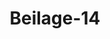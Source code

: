 ---  
schema: default  
title: Beilage-14  
organization: Team Charlie  
notes: "<p>Description</p><p>Gutachten

des Königlich=Würtembergischen Herrn Bundestagsgesandten, als

Mitglieds der Reclamations=Commission

in Sachen

der Prälaten und Ritterschaft des Herzogthums Holstein, desselben

Verfassungswerk betreffend.



Jch durfte unbesorgt dem Herrn Referenten überlassen, die Art und Weise, wie er die

Competenz der Bundesversammlung zu begründen versucht hat, gegen die dagegen erhobenen

Zweifel selber zu vertheidigen; mir aber liegt ob, die Gründe zu entwickeln, welche mich

bestimmten, seinem auf eine, vermöge der durch die Bundes= und Schluß=Acte begründeten

Competenz der Bundesversammlung, unter Bestimmung eines Termins abzuverlangende

Erklärung des Holsteinischen Gouvernements gerichteten Antrage, mit der vollen Ueber=

zeugung beizutreten, daß derselbe wohl begründet sey.

Aus der Entwickelung dieser Gründe wird dann hervorgehen, daß und warum ich

nach reifer Prüfung der über jenen Antrag abgegebenen gesandtschaftlichen Erklärung, der

darin ausgesprochenen Hoffnung, die Commission werde die Ueberzeugung gewinnen, daß

die Competenz der Bundesversammlung in dem vorliegenden Falle nicht begründet sey und

daher die Reclamanten mit ihren Anträgen abzuweisen wären, meinerseits wenigstens, auch

jetzt noch nicht zu entsprechen vermag.

Richt der oder jener, das Verfassungswerk in Deutschland betreffende Artikel der

Wiener Schlußacte, sondern alle diese Artikel zusammengenommen, begründen, mit

dem 53. an der Spitze, den Umfang der Competenz der Bundesversammlung; aber der

54. Artikel, in Verbindung mit dem 53., genügt allein, um jede in Verfassungsangele

genheiten bei der hohen Versammlung angebrachte Bitte Betheiligter in Berathung zu

ziehen und das Geeignete, nach der Verschiedenheit der Fälle, darauf zu beschliessen.

Ueber die Competenz der Bundesversammlung in Verfassungsangelegen

heiten der Deutschen Bundesstaaten und über den Umfang derselben.</p><p>§.1</p><p>Jn dem 53. Artikel der Schlußacte ist verordnet:=Die durch die Bundesacte den

einzelnen Bundesstaaten garantirte Unabhängigkeit schliesit zwar, im Allgemeinen, jede Ein=

wirkung des Bundes in die innere Staatseinrichtung und Staatsverwaltung aus; da aber

die Bundesglieder sich in dem zweiten Abschnitte der Bundesacte über einige besondere

Bestimmungen vereinigt haben, welche sich theils auf die Gewährleistung zuge

sicherter Rechte, theils auf bestimmte Verhältnisse der Unterthanen beziehen: so

liegt der Bundesversammlung ob, die Erfüllung der durch diese Bestimmungen

übernommenen Verbindlichkeiten, wenn sich aus hinreichend begründeten Anzeigen der Be=

theiligten ergiebt, daß solche nicht statt gefunden habe, zu bewirken. Die Anwendung

der, in Gemäßheit dieser Verbindlichkeiten getroffenen, allgemeinen Anordnungen

auf die einzelnen Fälle bleibt jedoch den Regierungen allein überlassen.</p><p>§.2</p><p>Unter diesen besondern Bestimmungen, über welche sich die Bundesglieder vereinigt

haben, gehört nun auch die Bestimmung des 13. Artikels der Bundesacte: = Jn allen

Bundesstaaten wird eine landständische Verfassung statt finden».</p><p>§.3</p><p>Diese Bestimmung der Bundesacte ist in dem 54. Artikel der Schlußacte

dahin erläutert worden, daß in allen Bundesstaaten landständische Verfassungen statt

finden sollen-, und es wird sogar, den Fall, daß keine Anzeige der Betheiligten dazu

auffordere, vorsehend, in diesem Artikel noch besonders vorgeschrieben: die Bundesver=

sammlung habe darüber zu wachen, adaß diese Bestimmung in keinem Bun

desstaate unerfüllt bleibev.</p><p>§.4</p><p>Durch die Artikel 13 der Bundes= und die Artikel 53 und 54 der Wiener Schluß=

Acte ist demnach die Competenz der Bundesversammlung in der Art begründet, daß

sie befugt ist; schon von Amtswegen über die Erfüllung der darin enthaltenen Be=

stimmungen zu wachen. Wenn sie aber dazu befugt ist, so ist sie noch ausdrücklicher

dazu eben sowohl berechtigt, als verpflichtet worden, auf die von den Betheiligten

geschehene Nachweisung, daß eine landständische Verfassung, den in jenen

Artikeln enthaltenen Bestimmungen zuwider, nicht statt finde, die Erfüllung jener

Bestimmungen zu bewirken.</p><p>§.5</p><p>Was die Versammlung bei der Ausübung dieses durch die Pflicht bedingten Rechts

zu thun habe, um die Erfüllung des 13., durch den 54. der Schlußacte erläuterten, Artikels

der Bundesacte in einem Bundesstaate zu bewirken, das ist, je nach der Verschiedenheit

der Fälle, auch auf verschiedene und — mit Ausnahme eines Falles, den der Gesetzgeber,

wahrscheinlich in der Voraussetzung, daß er in Deutschland, wo von uralten Zeiten her

immer, wenn gleich ungeschriebene Verfassungen üblich waren, kaum vorkommen werde

nicht vorgesehen hat — auch auf vollständige Weise bestimmt.

Der ausdrücklich nicht, implicite aber immer auch, vorgesehene Fall ist der, daß

in irgend einem Bundesstaate eine Verfassung weder existire, noch je existirt habe.</p><p>§.6</p><p>Ausser diesem Falle, hat sich der Gesetzgeber mehrere verschiedene Fälle gedacht, den

nämlich, daß in irgend einem Bundesstaate zwar in früheren Zeiten eine landständische

Verfassung existirt habe, die aber nicht mehr in anerkannter Wirksamkeit bestehe; dann

den, daß in irgend einem Bundesstaate eine landständische Verfassung in anerkannter

Wirksamkeit bestehe; und endlich den, daß eine landständische Verfassung von dem Bunde

besonders garantirt oder so auch nicht garantirt seyn könne.</p><p>§.7</p><p>Jn Beziehung auf den ersten Fall, den nämlich, daß in früheren Zeiten zwar in

irgend einem Bundesstaate eine landständische Verfassung existirt habe, die aber nicht mehr

in anerkannter Wirksamkeit bestehe, setzt der 55. Artikel der Schlußacte fest: den souve=

rainen (d. h. von fremder Obergewalt unabhängigen) Fürsten der Bundesstaaten bleibt

überlassen, diese innere Angelegenheit (der Wiederherstellung einer landständischen Verfassung

zwar ohne Einmischung des Bundes, jedoch) mit Berücksichtigung sowohl der früheren

gesetzlich bestandenen ständischen Rechte, als der gegenwärtig obwaltenden Verhältnisse,

zu ordnen».

Jch habe hier in den Text des 55. Artikels die in Parenthese gesetzten Worte einge=

schaltet, um den Sinn dieser gesetzlichen Bestimmung klar auszusprechen und denselben gegen

ein Mißverständniß zu sichern, zu welchem ein von dem Herrn Referenten (Seite 357

der Protokolle) gebrauchter Ausdruck die Veranlassung geben könnte. Jch äusserte die Be=

sorgniß, daß durch jenen Ausdruck ein Mißverständniß des an sich klaren Artikels veran=

laßt werden könne, schon während der Berathung über den ersten Vortrag, bei der Stelle,

wo der Herr Referent sagt, daß (nach einer, jedoch nur noch problematischen, Erklärung

des 56. Artikels der Schlußacte) die früherhin gesetzlich bestandenen Verhältnisse bei

der Erfüllung des 13. Artikels der Bundes= und des 54. der Schluß=Acte zwar berücksichtigt

werden könnten, aber nicht müßten.

Aus dem hier aufgestellten Gegensatze zwischen =können= und =müssen, dürfte

vielleicht die Behauptung abgeleitet werden wollen, daß es bei der Erfüllung jener beiden

Artikel lediglich in die Willkühr der Regierungen gestellt sey, ob sie dabei die früherhin

gesetzlich bestandenen ständischen Rechte berücksichtigen wollen oder nicht. Wer nun

diese Behauptung etwa aufstellen möchte, dürfte sich, zur Bekräftigung derselben, auch noch

auf den Schlußsatz des 53. Artikels berufen, nach welchem die Anwendung der, in Ge=

mäßheit der im zweiten Abschnitt der Bundesacte übernommenen Verbindlichkeiten

getroffenen allgemeinen Anordnungen auf die einzelnen Fälle den Regierungen

allein überlassen worden ist.

Allein diese Behauptung wird leicht als eine ganz unbegründete dargestellt werden können.

Denn zuvörderst ist aus dem Zusammenhange, in welchem die einzelnen Sätze

des 53. Artikels mit einander stehen, der Sinn des Schlußsatzes desselben so deutlich als

möglich bestimmt. Jener Artikel sagt: Obwohl die Regel jede Einwirkung des Bundes

in die innere Staatseinrichtung und Staatsverwaltung ausschließt; so soll doch, aus=

nahmsweise, dieser Einfluß des Bundes auch auf jene Gegenstände der innern Staats=

einrichtung und Staatsverwaltung ausgeübt werden, in Beziehung auf welche sich die Bun=

desglieder im zweiten Abschnitt der Bundesacte über besondere Bestimmungen ver=

einigt haben, durch welche gewisse Verhältnisse und Rechte der Unterthanen bestimmt, zu=

gesichert und gewährleistet werden sollen. Damit aber die Ausnahme nicht die Regel

untergrabe; so soll dem Bunde nur so viel Recht eingeräumt werden, als dazu gehört,

um die Erfüllung der in jenen Bestimmungen übernommenen Verbindlichkeiten bei den

einzelnen Regierungen zu bewirken, während diesen — den einzelnen Regierungen —

allein,

d.h. ohne weitere Einmischung des Bundes in das Einzelne, überlassen bleibt,

die Anwendung der in Gemäßheit der übernommenen Verbindlichkeiten getroffenen An=

ordnungen, wodurch jene wirklich erfüllt wurden, sicher zu stellen. Daß aber mit dem

Schlußsatze des 53. Artikels nur diese Sicherstellung der richtigen Anwendung jener

allgemeinen Anordnungen, durch rechtliche Anstalten im Jnnern der Bundesstaaten,

nicht aber die Befugniß der Regierungen zu einer willkührlichen Entscheidung

gemeint gewesen seyn müsse, geht nicht nur aus der Natur der Sache, sondern auch ganz

bestimmt aus dem 63. Artikel der Schlußacte hervor, in welchem in Beziehung auf den

Rechtszustand der ehemaligen Reichsstände und des ehemaligen Reichsadels — eines Rechts

zustandes, der ebenfalls in die Kategorie der im 53. Artikel erwähnten besonderen Be=

stimmungen gehört — festgesetzt ist, daß die über die Anwendung der in Gemäßheit

des 14. Artikels der Bundesacte erlassenen Verordnungen oder abgeschlossenen Verträge

entstehenden Streitigkeiten, in einzelnen Fällen, an die competenten Behörden des

Bundesstaates, in welchem die Besitzungen der Berechtigten gelegen sind, zur Entschei

dung gebracht werden und somit jeder einseitigen legislatorischen Erklärung entzo

gen sind.

Wenn nun hiermit als erwiesen anzunehmen seyn dürfte, daß der Schlußsatz des 53.

Artikels nicht nur nicht für die Behauptung: es sey lediglich der Willkühr der einzelnen

Regierungen überlassen, ob sie bei der Erfüllung des 13. Artikels der Bundesacte die

früherhin gesetzlich bestandenen landständischen Rechte berücksichtigen wollen oder

nicht wollen, sondern sogar dagegen spricht: so geht sodann das Hinfällige derselben

auch schon aus der Wortstellung in dem 55. Artikel der Schlusacte von selbst hervor.

Die ganzerFassung dieses aus einem Haupt= und einem Zwischen=Satze beste=

henden Artikels, widerspricht jener, schon durch den Zweck der ganzen, das Verfassungs

werk in Deutschland betreffenden, Gesetzgebung verworfenen Behauptung auf das aller=

bestimmteste.

Der Hauptsatz setzt, in Beziehung auf das, was, gegen die Regel, daß der Bund

in innere Angelegenheiten der Staaten nicht einwirken soll, in den Artikeln 53 und 54

ausnahmsweise demselben dennoch eingeräumt und, unbeschadet dieser Ausnahme, den

einzelnen Regierungen doch wieder allein überlassen wurde, fest:

= Den souverainen (von fremder Obergewalt unabhängigen) Fürsten der Bundes=

staaten bleibt überlassen, diese (die Erfüllung des 13. Artikels der Bundesacte

betreffende) innere Landesangelegenheit (selber und ohne Einmischung des Bun=

des) zu ordnen».

Dagegen aber giebt der Bund auch wieder Ziel und Maaß für das, was bei

Ordnen dieser innern Landesangelegenheit den souverainen Fürsten überlassen

dem

bleibt, indem der Zwischensatz des Artikels vorschreibt, daß diese innere Landes

angelegenheit

amit Berücksichtigung sowohl der früherhin gesetzlich bestandenen

Protok. d. d. Bundesvers. XV. Bd.

ständischen Rechte, als der gegenwärtig obwaltenden Verhält

nisse»

geordnet werden soll.

Sollte jene Behauptung, daß die einzelnen Regierungen bei dem Ordnen dieser

innern Landesangelegenheit die älteren ständischen Rechte nach ihrem Gutdünken

berücksichtigen oder auch nicht berücksichtigen könnten, durch die Wortstellung den Schein

der Wahrheit, den ihr der Zweck der ganzen Gesetzgebung nicht weniger, als die ausge=

sprochene und wohl begründete Abneigung der Gesetzgeber, Verfassungen aus blossen

Verstandesbegriffen und ohne Rücksicht auf das, was sich in der Vorzeit auf noth

wendige und noch fortwirkende, nicht bloß vorübergehende Weise, gestaltet hat, entstehen zu

lassen, auf das allerunzweifelhafteste abspricht, den noch gewinnen; so mußte der Artikel

doch ganz anders und etwa so gefaßt seyn: Den souverainen Fürsten der Bundesstaaten

bleibt überlassen, diese innere Landesangelegenheit zu ordnen, und dabei sowohl die

früherhin bestandenen ständischen Rechte, als die gegenwärtigen Verhältnisse zu berücksich=

tigen ».

Immerhin gewährt der richtig interpretirte 55. Artikel den Regierungen einen sehr

weiten, obgleich bestimmt abgegränzten Spielraum; der weite Umfang dieses Spielraums

und die bestimmte Gränze desselben, sind aber beide gleich wohlthätig. Jener erleich=

tert den Regierungen, die sich im Falle des genannten Artikels befinden, die Lösung der

Aufgabe: das Vorrecht, das im Laufe der Zeiten vielleicht zum Unrecht geworden, da

wo es wirklich zum Unrecht geworden ist, durch Gleichsetzung der Nichtbevorrechteten

mit den Bevorrechteten zu der Würde des Rechts zu erheben; diese aber verhindert

daß mit dem Vorrechte der Einzelnen nicht auch das Recht Aller zu Grunde gehe

denn sehr wahr ist, was ein Holsteinischer Schriftsteller sagt: a Unbesonnene nur verschleu=

dern einen Schatz, weil er nicht das modische Gepräge hat. Vorrechte dürfen zwar

den Rechten, aber auch nur allein den Rechten weichen.</p><p>§.8</p><p>Dagegen verordnet, in Beziehung auf den zweiten Fall, wenn nämlich in irgend

einem Bundesstaate eine landständische Verfassung in anerkannter Wirksamkeit besteht, der

56. Artikel der Schlußacte: =Die in anerkannter Wirksamkeit bestehenden land

ständischen Verfassungen können nur auf verfassungsmäsigem Wege

wieder abgeändert werden».

Diese Bestimmung ist, wie die Verhandlungen des Wiener Congresses im Jahre 1814

und 1815 beurkunden, offenbar aus der Ueberzeugung hervorgegangen, daß es für ein

neues Recht keine Bürgschaft geben könne, wenn das alte Recht spurlos verschwin

den dürfte.

Daß jene Bestimmung aus dieser Ueberzeugung wirklich hervorgegangen sey, werde ich

später, durch die zu Wien in den Jahren 1814 und 1815 über diese und ähnliche Gegen

stände statt gehabten Verhandlungen, nachweisen. Niemand aber erschrecke vor dieser

Bestimmung; auch der nicht, welcher, in dem Alten nur Veraltetes, im alten Vor=

rechte auch ursprüngliches Unrecht zu erblicken, sich hat verführen lassen.

Das Alte war, zu seiner Zeit, neu; das Vorrecht war, zu seiner Zeit, ein gutes

Recht; daß, in anderer Zeit, das Alte veraltet, das Vorrecht zum Unrechte geworden seyn

kann; wer läugnet es?

Wer möchte aber behaupten, daß nicht auch auf dem verfassungsmäsigen Wege, wenn

gleich vielleicht ein wenig langsamer, das Veraltete zweckmäsig umgestaltet, das Unrecht dem

Rechte zum Opfer gebracht werden könne? Nur der, welcher an der Kraft, welche die

Wahrheit auf das menschliche Gemüth übt, ganz und gar verzweifeln zu müssen wähnt! Die

Wahrheit und das Recht üben, weil sie göttlichen Ursprungs sind, eine beinahe unwider=

stehliche Kraft, die sich nur darum so selten in ihrer ganzen Fülle zeigt, weil die Menschen,

welche durch sie wirken zu wollen vorgeben, damit etwas ganz anderes, als die Anerkennung

der Wahrheit und des Rechtes üben, nämlich den eignen, mit jenen größtentheils unver

träglichen, Vortheil bezwecken; wo aber wäre das Volk oder wo wären auch die Stände

des Volkes aufzuweisen, welche der Regierung widerstanden hätten oder auch nur hätten

widerstehen wollen, die Wahrheit und Recht, zur rechten Zeit und rein, in ihren

Staatseinrichtungen realisiren wollte? Wo dieses Bestreben nicht gelang — das lehrt die

Geschichte — da fehlte es entweder an dem reinen und festen Willen, oder an der Klug=

heit der Regierungsorgane.

Ich halte daher die gesetzliche Bestimmung dieses 56. Artikels für sehr weise; wer sie

dafür aber auch nicht halten möchte, dem müßte doch die richtige Anwendung derselben

so lange sie gesetzliche Kraft behält, heilig bleiben, da aus dem Nachtheiligen eines gegebe=

nen Gesetzes nicht auf dessen Ungültigkeit geschlossen werden kann.</p><p>§.9</p><p>Jn Beziehung auf den dritten Fall, den nämlich, wenn der Bund die besondere

Garantie einer, in einem Bundesstaate eingeführten, landständischen Verfassung übernommen

hat, (denn die Uebernahme der allgemeinen Garantie liegt schon in dem Daseyn der, das

Verfassungswerk in Deutschland betreffenden, gesetzlichen Bestimmungen und in den für

alle Fälle geltenden Bestimmungen der Artikel 7 und 31 der Schlußacte —) bestimmt

der Artikel 60 derselben: = Sie (die Bundesversammlung) erhält dadurch die Befugniß, auf

Anrufen der Betheiligten die Verfassung aufrecht zu erhalten, und die über Auslegung

oder Anwendung derselben entstandenen Jrrungen, so fern dafür nicht anderweitig

Mittel und Wege gesetzlich vorgeschrieben sind, durch gütliche Vermittlung oder

compromissarische Entscheidung beizulegen».

Jn einem solchen Falle hat demnach die Bundesversammlung das Recht, in eine

Prüfung der garantirten Verfassung einzugehen, den Sinn der einzelnen Artikel zu erörtern,

und die Frage: ob der einzelne Fall, der zur Jrrung Veranlassung gegeben hat, richtig oder

unrichtig unter die Vorschrift der Verfassung subsumirt worden sey, zu entscheiden: denn

sie soll, wenn gütliche Ausgleichung nicht zu erzielen ist, als Schiedsrichter entscheiden.

Aber auch in einem solchen Falle, darf sie unaufgefordert, weder vermittelnd, noch schiedsrich=

terlich entscheidend, eintreten, wenn zur Ausgleichung solcher Jrrungen anderweitige Mittel

und Wege vorgeschrieben sind.</p><p>§.10</p><p>Wenn hingegen über die Auslegung und Anwendung einer landständischen Ver=

fassung, deren besondere Garantie der Bund nicht übernommen hat, Jrrungen entstehen

(und dieß ist der vierte und letzte der im Gesetze vorgesehenen Fälle); so hat die Bundesver=

sammlung, auf Anrufen der Betheiligten, nur die über den 13. Artikel der Bundesacte in

der Schlußacte festgesetzten Bestimmungen aufrecht zu erhalten. Sie muß demnach

nach dem Artikel 53 bewirken, daß die übernommene Verbindlichkeit, nach welcher jede

landständische Verfassung — sey sie eine alt=bestehende oder neu wieder hergestellte — statt

finden soll, erfüllt und die Anwendung der getroffenen allgemeinen Anordnungen auf

die einzelnen Fälle, jedoch ohne Einmischung des Bundes in die Beurthei

lung derselben, gesichert werde.

Wenn nun in einer landständischen Verfassung die Mittel und Wege, wodurch jene

Anwendung gesichert und entstandene Irrungen ausgeglichen werden sollen, gesetzlich nicht

bestimmt seyn sollten; so hat sich die Versammlung auf die Fürsorge zu beschränken, daß

solche Mittel und Wege gegeben und eröffnet werden.

Nur dann, wenn die Nichterledigung solcher Jrrungen die innere Sicherheit gefährden,

Widersetzlichkeit gegen die Obrigkeit erregen, oder gar Aufruhr herbeiführen sollte, sollen

ausser den in der Bundesverfassung liegenden Mitteln, gütliche Aus

gleichung und compromissarische Entscheidung, nach Umständen, auch die im

26. und 27. Artikel der Schlußacte vorgesehenen Maaßregeln in Anwendung kommen.

Alles dieß scheint unzweideutig aus den Worten des 61. Artikels hervorzugehen, welche

so lauten: Ausser dem Falle der übernommenen besondern Garantie einer landständischen

Verfassung und der Aufrechthaltung der über den 13. Artikel der Bundes

acte hier festgesetzten Bestimmungen, ist die Bundesversammlung nicht berechtigt,

in landständische Angelegenheiten oder in Streitigkeiten zwischen den Landesherren und ihren

Ständen einzuwirken, so lange solche nicht den im 26. Artikel bezeichneten Charakter an

nehmen, in welchem Falle die Bestimmungen dieses, so wie des 27. Artikels, auch hierbei

ihre Anwendung finden.

Dieser Artikel kann, nach Allem, was bis hierher auseinander gesetzt wurde, den Bund und

dessen Einwirkung nur von dem eigenen, numittelbar vermittelnden, oder schieds

richterlich entscheidenden Einschreiten, keinesweges aber davon ausschliesfen, daß er

falls über die Auslegung oder Anwendung einer nicht besonders garantirten Verfassung

Streitigkeiten entständen, und in dieser Mittel und Wege, solche zu beseitigen, gesetzlich nicht

vorgeschrieben seyn sollten, die Ausmittlung und den Gebrauch jener Mittel und Wege

deren Existenz, selbst bei besonders garantirten Verfassungen, um die Entscheidung von

Bundeswegen überflüssig zu machen, als wahrscheinlich vorausgesetzt worden, verlange

und erforderlichen Falls bewirke. Denn nicht der Willkühr, sondern dem Rechts

sinne der Regierungen sollte ein freier, der unmittelbaren Einwirkung des Bundes, so

lang als immer möglich, unzugänglicher Spielraum für wohlthätige Einrichtungen im Innern

ihrer Staaten gesichert bleiben. Dem Bunde aber liegt für seinen Zweck nicht nur an

der Herstellung, sondern eben so viel an der Aufrechthaltung der hergestellten Ver=

fassungen und ihrer fortgesetzten Wirksamkeit. Dieser Zweck des Bundes kann ohne durch=

greifende Anwendung der in der Verfassung liegenden Grundsätze auf die Staatsangele=

genheiten, hinsichtlich welcher den Ständen gewisse Rechte eingeräumt sind; er kann ohne

bestimmte Einrichtungen, durch welche diejenigen Hindernisse, welche sich der durchgreifenden

Anwendung jener Grundsätze entgegenstellen, unmöglich erreicht werden.

Die Annahme, daß der Bund, bei nicht besonders garantirten Verfassungen, sich um

die Mittel und Wege, die Anwendung der in ihnen festgesetzten Bestimmungen zu sichern,

auch, erforderlichen Falls, gar nicht, oder doch nicht früher bekümmern dürfe, als bis

aus der gestörten Anwendung der verfassungsmäsigen Grundsätze, Unordnung und Wider=

setzlichkeit eingerissen seyen, würde nicht allein die Gesetzgeber im Bunde, gegen alle Regeln

der Jnterpretation, mit sich selber und mit ihrer eigenen Gesetzgebung in einen unauflös=

baren Widerspruch versetzen, sondern auch die Stände und übrigen Unterthanen eines Lan=

des, in welchem eine nicht besonders garantirte Verfassung verletzt und ihnen dagegen

die (von der richterlichen noch immer verschiedene) rechtliche (schiedsrichterliche) Hülfe

versagt würde, zur Widersetzlichkeit und zur Unruhestiftung gleichsam herausfordern.

Jene Annahme muß also, als eine durchaus unzulässige, verworfen werden, da, wie

die Reclamanten (S. 64 der Denkschrift) mit Recht sagen, unter den verschiedenen Rechts=

verletzungen diejenige, welche eine Gerechtsame in einem gegebenen Falle aus den Augen

setzt, unstreitig noch die geringere ist, während der, welcher das Rechtsverhältniß überhaupt

gar nicht kennen und alle Erörterung desselben versagen wollte, dadurch nicht bloß das

einzelne Recht, sondern die allgemeine Grundlage alles Rechts im Staate,

aufheben würde.</p><p>§.11</p><p>Sollen nun diese aus den gesetzlichen Bestimmungen der Schlußacte, wie ich hoffe,

ungezwungen abgeleiteten Grundsätze auf den vorliegenden speciellen Fall angewendet und

der Antrag der Commission darnach beurtheilt werden; so muß dieser Anwendung und

Prüfung eine Rückerinnerung an das Petitum der Reclamanten vorangehen.

Das Ansuchen der aus Prälaten und Ritterschaft gebildeten Körperschaft geht dahin:

1) die hohe Bundesversammlung wolle ihre, in anerkannter Wirksamkeit be

stehende, Holsteinische Verfassung in ihrer ganzen, namentlich auch auf die Verbindung

mit dem Herzogthume Schleswig bezüglichen Ausdehnung, in Gemäßheit des Arti

kels 56 der Wiener Schlußacte, ihres Schutzes, ihrer vermittelnden Fürsorge wür=

digen, daß dieselbe, wie sie sich einer urkundlichen Anerkennung Seiner König=

lichen Majestät, ihres allergnädigsten Landesherrn, bereits erfreue, so

auch practisch anerkannt und beachtet, dem Lande erhalten, und vornehmlich in Hinsicht

des Steuerbewilligungsrechts ungekränkt verbleibe;

2) die hohe Bundesversammlung wolle bei Seiner Majestät dem Könige, als Herzoge

von Holstein, die Vermittlung auf dem, nach ihrer (der Versammlung) Weisheit, geeig=

netesten Wege dahin übernehmen, daß den Holsteinischen Prälaten und Ritterschaft die

Versicherung angedeihe, daß diejenigen Beiträge, welche die klösterlichen und adeligen Gründe

interimistisch und bis zu den Bestimmungen des Landtages, ausser der ordentlichen Con=

tribution, willig und nach Kräften zu den Staatsbedürfnissen leisten werden, ihren Frei=

heiten unschädlich seyn und auf dem Wege des gütlichen Uebereinkommens, nicht aber des

Zwanges, von ihnen erhoben werden sollen

3) da endlich die Holsteinischen Prälatea und Ritterschaft weit entfernt seyen, einer

Umgestaltung ihrer Landesverfassung in zeitgemäßere Formen irgend Hinderniß in den Weg

legen zu wollen, sie vielmehr die Begründung derselben für das dringendste Landesbedürfniß

erkennen, auch, vornehmlich in Hinsicht ihrer schleunigeren hülfreichen Herbeiführung, Hoff=

nung aus der nachgesuchten Vermittlung schöpfen; so wolle eine hohe Bundesversammlung

hochgeneigt dahin vermitteln, das sie (Prälaten und Ritterschaft) doch, bis zum erwünschten

Eintritte dieser neuen Verfassungsordnung, in ihrer rechtlich bestehenden, landesberrlich

anerkannten Verfassungsgerechtsame in alle Wege geschützt, ingleichen ihre Vor=

schläge in Hinsicht der einzuführenden Veränderungen vernommen und berücksichtigt

werden, die dermalen in anerkannter Wirksamkeit rechtlich bestehende Verfassung aber, nach

den Worten des Artikels 56 der Wiener Schlußacte, anders nicht, als auf dem in dieser

Verfassung selbst liegenden Wege, abgeändert werden möge.

Die Reclamanten glauben dieses Ansuchen historisch und rechtlich begründet zu

haben.</p><p>§.12</p><p>Bei der Prüfung dieser historischen und rechtlichen Beleuchtung, stellte sich als ganz

unzweifelhaftes Resultat dar

1) daß die aus Prälaten und Ritterschaft gebildete Körperschaft als betheiligte

anerkannt werden müsse, schon deßwegen, weil die Regierung die Errichtung eines bestän

digen Ausschusses der Ritterschaft, seit 1775, anerkennt, welcher dazu bestimmt ist, das

Corps ausser den Versammlungen vorzustellen, seine Rechte zu wahren und das

Nöthige für die Convente des Corps, ohne übrigens auf dessen Verfassung irgend Ein=

fluß zu haben, vorzubereiten; die Convente aber, ohne Nachtheil der Landtage und ge=

rade zum Zwecke der Förderung derselben, seit 1656, mit landesherrlicher Genehmigung

eingeführt waren.

Denkschrift §. 4, S. 13 und §. 13, S. 31.

2) daß die Nachweisung: eine landständische Verfassung finde, den in den Artikeln

13 der Bundes= und Artikel 54 der Schluß=Acte enthaltenen bundesgesetzlichen Bestimmun=

gen zuwider, in ungekränkter, obwohl urkundlich angeblich anerkannter, Wirksamkeit nicht

statt, auf hinreichende Weise gegeben sey.

Da dieß nun, nach §. 4 dieses Gutachtens, hinreicht, die Competenz der Bundesver=

sammlung in der Art zu begründen, daß die Beschwerde von ihr angenommen und die Er=

füllung jener bundesgesetzlichen Bestimmungen bewirkt d. h. eine landständische Verfas=

sung ins practische Leben gerufen werde: so dürfte, in dieser Beziehung, der

Antrag der Commission — obwohl er vielleicht hinter dem zurück blieb, was er, dem Ge=

setze zufolge, noch ausser der abverlangten Erklärung des Dänisch=Holsteinischen Gouverne=

ments hätte enthalten können — vollkommen gerechtfertigt erscheinen.</p><p>§.13</p><p>Es kam aber auch noch darauf an, zu prüfen: ob die Behauptung der Reclamanten,

daß in Holstein eine landständische Verfassung in anerkannter Wirksamkeit bestehe, gegrün=

det sey oder nicht?

Erschien dabei diese Behauptung völlig gegründet; so mußte, in Folge des 53., 54.

und 56. Artikels (§. 1, 2, 3 und 8 des Gutachtens), darauf angetragen werden, dafür zu

sorgen, daß die in anerkannter Wirksamkeit stehende landständische Verfassung in practi=

sche Wirksamkeit gesetzt und daran, anders als auf verfassungsmäsigem Wege, nichts ge=

ändert werde.

Erschien diese Behauptung völlig ungegründet; so mußte — da eine landständische Verfas=

sung in Holstein, notorisch, in anerkannter Wirksamkeit wenigstens gewesen war — in Folge

des 55. Artikels (§. 7 dieses Gutachtens) darauf angetragen werden, dafür zu sorgen, daß

das Holsteinische Gouvernement diese innere Landesangelegenheit in Ordnung bringe, bei

der herzustellenden Verfassung aber, neben den gegenwärtig etwa obwaltenden Verhältnissen,

auch die früherhin bestandenen ständischen Rechte berücksichtige.

Erschien aber diese Behauptung zweifelhaft; so mußten diese Zweifel gelöst werden.

Der erste Schritt dazu war die Einholung einer Erklärung des Holsteinischen Gouver

nements auf den Inhalt der von den Reclamanten eingereichten Denkschrift.

Hätte die Commission jene von den Reclamanten aufgestellte Behauptung für un=

zweifelhaft unbegründet gehalten; so würde sie den Antrag auf Einholung einer Erklärung

des Gouvernements nicht gemacht haben; da sie aber diesen Antrag gemacht hat: so muß

sie natürlich der Ueberzeugung gewesen seyn, daß für jene Behauptung nicht unwichtige

Momente vorliegen. Selbst dann aber, wenn ihr diese Momente als entscheidende vor=

gekommen seyn sollten, würde sie dennoch — auch abgesehen von dem: Audiatur et

altera pars — in der Ehrfurcht vor dem Monarchen Dänemarks, und in dem auf Seine

Gerechtigkeitsliebe gesetzten Vertrauen, einen Bestimmungsgrund gefunden haben, nicht an=

ders, als geschehen, ihren Antrag zu stellen, der nun, von allen gesetzlichen Gesichtspuncten

aus geprüft, wohl als gerechtfertigt wird anerkannt werden müssen.

Unter diesen Umständen werden die Einwendungen, welche der Herr Graf von Eyben

gegen die aus dem 56. Artikel abgeleitete Competenz erhoben hat, nicht mehr als solche

angesehen werden können, welche die Competenz selbst berühren, sondern vielmehr als solche,

welche der von den Prälaten und Ritterschaft aufgestellten Behauptung, daß in Hol

stein eine ständische Verfassung in anerkannter Wirksamkeit bestehe, ent

gegengesetzt werden.

Wenn der 56. Artikel der Schlußacte, selbst bei einer von den übrigen, das Verfassungs=

werk betreffenden, Artikeln abgesonderten Betrachtung desselben, die Bundesversammlung

in dem Augenblicke, in welchem sich Betheiligte darauf berufen, zu der Prüfung, ob dieser

Artikel anschlage oder nicht, verpflichtet; so ist, schon durch jene Berufung darauf, ihre

Competenz begründet. Vermöge ihrer Competenz entscheidet sie dann erst die Frage:

ob der angerufene Artikel mit Recht und mit Unrecht angerufen worden sey.

Der Herr Graf von Eyben gesteht nun zwar ein, daß dem Lande Holstein Privile=

gien und unter Anderen auch das der freien Steuerbewilligung gegeben gewesen sey; wider=

spricht aber jener Behauptung, daß diese Privilegien noch in anerkannter Wirksamkeit

seyen.

Nach dieser Erklärung scheint nun eine, wenn auch nur vorläufige, Erörterung der

Puncte, worauf es bei der Beurtheilung der Behauptung und Gegenbehauptung ankommen

dürfte, nicht mehr umgangen werden zu können.

Es wird also untersucht werden müssen, ob das Herzogthum Holstein eine in aner=

kannter Wirksamkeit bestehende Verfassung besitze, und, da der Herr Graf von Eyben

bereits einige Gründe angegeben hat, aus welchen hervorgehen soll, daß eine solche Verfassung

in Holstein nicht bestehe, so wird jene Untersuchung in zwei Theile zerfallen müssen,

wovon der eine sich mit Beleuchtung jener Gründe; der andere mit der Aufstellung

derjenigen Momente, welche der Behauptung der Reclamanten zur Seite stehen dürften,

zu beschäftigen haben wird.

II.

Hat das Herzogthum Holstein eine, in anerkannter Wirksamkeit beste=

hende, landständische Verfassung?

A) Beleuchtung der für die Verneinung dieser Frage vorläufig an

geführten Gründe.</p><p>§.14</p><p>Der Herr Referent hat diese Gründe für den dermaligen Zweck seines Vortrags

so gut gewürdigt, daß ich mich, unbeschadet der Vollständigkeit meiner Abstimmung, um

so mehr auf einige Hauptmomente beschränken darf, als ich, in der zweiten Unterabtheilung

verselben, die für die Bejahung der aufgeworfenen Frage sprechenden Gründe im Zu=

sammenhange vortragen werde.

Das größte Gewicht legt die gesandtschaftliche Erklärung auf die Auflösung der Deut=

schen Reichöverfassung und auf die, in Folge dieses Ereignisses, bewirkte Einverleibung des

Herzogthums Holstein in das Königreich Dänemark.

Daß aus der Auflösung der Reichsverfassung die Vernichtung der Deutschen Terriko=

rialverfassungen nicht gerechtfertigt werden könne, ist ein von den ausgezeichnetesten Publi

cisten unsers gemeinsamen Vaterlandes hinlänglich erwiesener Satz. Jch will aber, statt

Protok. d. d. Bundesvers. XV. Bd.

aller übrigen, nur einen einzigen sprechen lassen, weil er zugleich Staatsmann und Minister

eines Staates ist, dessen Verfassung ebenfalls, per injuriam temporum, vernichtet war.

Graf Münster, einer der Königlich=Hannöverischen Bevollmächtigten am Wiener

Congresse, sagt, im Einverständnisse mit seinem Mitbevollmächtigten, in einer unter dem

21. October 1814 san das Comité der fünf Deutschen Höfe (Oesterreich, Preussen

Baiern, Hannover und Würtemberg) gerichteten Note, in Beziehung auf gewisse, von

Baiern und Würtemberg geäusserte Widersprüche, darüber Folgendes: =Seine Königliche

Hoheit der Prinz Regent von Großbritannien und Hannover können den Satz nicht aner=

kennen, daß, selbst nach den Veränderungen, die in Deutschland vorgegangen sind, den

Fürsten ganz unbedingte und rein despotische Rechte über ihre Unterthanen zustehen. Der

Grundsatz, daß der Verfall der Deutschen Reichsverfassung auch den Umsturz

der Territorialverfassung der Deutschen Staaten — in so fern diese nicht Puncte

betraf, die ausschließlich ihr Verhältniß mit dem Reiche bezweckten — im rechtlichen

Sinne nach sich ziehe, läßt sich keinesweges zugeben. Ein Repräsentativ=System ist in

Deutschland, von den ältesten Zeiten her, Rechtens gewesen. Jn vielen Staaten be=

ruhten dessen nähere Bestimmungen auf förmlichen Verträgen zwischen den Landes=

herren und ihren Unterthanen; und selbst in denjenigen Landen, wo keine ständischen Ver

fassungen erhalten waren, hatten die Unterthanen gewisse und wichtige Rechte, welche

die Reichsgesetze nicht allein bestimmt darlegten, sondern auch schützten».

Demnach dürfte ein Umsturz einer Territorialverfassung, welche, wie die Holsteinische

Verfassung, auf förmlich, zwischen den Landesherren und ihren Unterthanen, für sich und

ihre Nachfolger, abgeschlossenen und eidlich bestätigten Verträgen beruhte, mit dem Verfalle

der Deutschen Reichsverfassung, im rechtlichen Sinne, wohl nicht zu rechtfertigen seyn.

Dieß haben auch die Deutschen Fürsten wohl eingesehen, und, da es dem Herrn

Grafen Eyben, bei der Gelegenheit, als er seiner Erklärung noch einige mündlich vorge=

tragene Nachträge hinzufügte, gefallen hat, unter denjenigen Fürsten, welche sich nach

Auflösung des Reichsverbandes veranlaßt sahen, ebenfalls die Verfassung ihres Landes

aufzuheben, auch den höchstseligen König von Würtemberg zu nennen; so wird es mir,

der ich es mir zur Ehre rechne, unter diesem Fürsten, meinem zweiten Vaterlande, gevient

zu haben, um so mehr gestattet seyn, darüber ein Wort zu sagen, als dasselbe für die

Sache, welche hier verhandelt wird, nicht einmal ausser näherer Beziehung stehen dürfte.

Friedrich, der erste König von Würtemberg, der, in den Zeiten des Schreckens, der

Gefahr und des drückendsten Despotismus, der von Aussen geübt wurde, Männliches ge=

than hat, um Sich und Seinem Volke so viel von nationaler Selbstständigkeit zu erhalten

als nur immer aus dem allgemeinen Schiffbruche gerettet werden konnte, der es zu verhin=

dern wußte, daß der Würtemberger Französischen Gesetzen huldigte, daß er in Spanien

sein Blut vergiessen, vor Französischen Ministern kriechen oder dem Einflusse der Französi=

schen geheimen Polizei unterliegen mußte, hob freilich die Verfassung Seines Landes auch

auf. Es hat tief geschmerzt: allein die Geschichte wird die Gesinnung, mit der — und die

Verhältnisse, unter welchen es geschah, besser zu würdigen wissen, als die Zeitgenossen sie

würdigten, die in ihren Ansichten nothwendig befangen waren.

Es sey erlaubt, darüber und über das, was Er, um die Wunde, welche die Auf=

hebung der Landesverfassung geschlagen hatte, zu heilen, für nothwendig hielt, in einer

Verordnung, die Er während des Wiener Congresses erließ, Jhn Selber sprechen zu lassen:

a Von dem Augenblicke an, als gebieterische politische Verhältnisse die

Staatöveränderung von 1806 herbeigeführt hatten, fasten Wir den festen Entschluß,

Unserm Königreiche, sobald der Drang der Umstände aufgehört haben

und ein fester Stand der Dinge eingetreten seyn würde, eine, seiner

innern und äussern Lage, den Rechten der Einzelnen und den Bedürfnissen des

Staates angemessene, Verfassung und ständische Repräsentation zu geben.

Die Ausführung dieses Entschlusses verzögerte sich durch die nachmaligen

Zeitereignisse, welche die Vornahme einer solchen wesentlichen Grundeinrichtung

der ganzen Staatsorganisation nicht räthlich machen konnten. Erst die im vorigen

Jahre eingetretene, Veränderung in den öffentlichen Angelegenheiten

konnte diesem, Unserm landesväterlichen Herzen so angelegenen, Wunsch der Aus=

führung näher bringen, und Wir würden daher, gleich nach Abschliessung des Pa=

riser Friedens, denselben in Erfüllung gebracht haben, wenn nicht von dem zu

vollständiger Berichtigung des allgemeinen Friedens beschlossenen Congresse in Wien,

Abänderungen in den inneren und äusseren Verhältnissen des Königreichs zu

erwarten gewesen wären, und es daher zweckmäsiger geschienen hätte, die Ausfüh=

rung auf die Resultate jenes Congresses auszusetzen. Jndessen haben Wir gleich

Anfangs, in den zu Behandlung der Deutschen Angelegenheiten statt gehabten

Conferenzen der zu Wien versammelten Souverains, Unsern festen Endschluß und

die Absicht der Einführung einer Ständeverfassung im Königreiche erklärt. Da

aber die Endresultate dieses Congresses nicht so schnell, als Wir in Beziehung auf

jene Absicht gewünscht hätten, herbeigeführt werden konnten: so finden Wir Uns

bewogen, Unserm Volke die ihm bestimmte Wohlthat nun nicht länger vorzuent=

halten, und dadurch öffentlich zu beweisen, daß nicht eine äussere Nothwen=

digkeit oder eine gegen Andere eingegangene Verbindlichkeit, sondern bloß

die feste Ueberzeugung von dem Bedürfnisse einer angemessenen

ständischen Verfassung für das wesentliche Interesse des Staates,

und der Wunsch Uns geleitet haben, auch hierdurch, nach 17 stürmischen Jahren,

in welchen die Vorsehung Uns und Unser Reich erhalten hat, das Glück Unsers

Volkes für künftige Generationen dauerhaft zu begründen. Wir

haben zu dem Ende die Grundzüge einer solchen Verfassung, worin die Zusam

mensetzung der Stände, der ihnen zukommende Antheil an der Gesetzgebung

und der Besteuerung, das Recht, ihre Bitten und Wünsche vor dem Throne

niederzulegen, so wie allgemeine und wesentliche Rechte und Verpflichtungen

der Unterthanen bestimmt werden, entworfen und eine Commission von Staats=

dienern, aus verschiedenen Classen der Nation, verschieden nach Stand, Amtsver=

hältnissen, Religionsbekenntniß und Güterbesitz, mit dem Auftrage niedergesetzt, den

hiernach reiflich ausgearbeiteten Entwurf einer Repräsentativ=Verfassung für das

Reich Uns zur Genehmigung vorzulegen; die von Uns sanctionirte Verfassungs=

urkunde werden Wir sodann der ständischen Repräsentation, welche Wir auf den

15. März d. J. (1815) hier zu versammeln gedenken, übergeben, sie beschwö

ren, und in volle Ausübung setzen lassen u. s. w.=

Friedrich l. verlangte von der einberufenen ständischen Repräsentation, ohne vorherge=

gangene Prüfung dieses Entwurfs und punctweise Einwilligung der Stände, keinen Eid,

und da diese — obwohl, in dem ersten Entwurfe schon, das Recht, die Geschäfte des Land=

tags durch Ausschüsse vorbereiten zu lassen; das Recht der Selbstbesteuerung; das Recht,

die Verwendung der zu gewissen Zwecken verwilligten Steuern zu controlliren und nur

für nachgewiesene Bedürfnisse des Staats Abgaben zu bewilligen; das Recht, bei der Ge=

setzgebung, innerhalb genau und richtig bestimmter Gränzen, zu concurriren; das Recht,

die Staatsdiener verantwortlich zu machen, jeden Staatsdienst, ohne Rücksicht auf Geburt.

zu ambiren, der gleichen Vertheilung der Lasten u. s. w. eingeräumt worden war — darin

dennoch die früherhin gesetzlich bestandenen ständischen Rechte des Herzogthums Würtem=

berg nicht hinlänglich berücksichtigt fanden, verschmähte es dieser Regent, der von Seiner

Würde einen hohen Begriff hatte, und die Kraft, sie respectiren zu machen, auf ausge=

zeichnete Weise in sich trug, nicht, sich mit den zusammenberufenen Ständen über

eine Grundlage weiterer Verhandlungen über die künftige Verfassung des Landes zu

vereinigen, aus welchen Verhandlungen, da Jhn Selber der Tod überraschte, unter der Lei=

tung Seiner jetzt regierenden Königlichen Majestät, die jetzige Verfassung, von allen Sei=

ten geprüft und anerkannt, als ein Kleinod des Fürsten und des Volkes hervorgegangen ist.

So viel, auf die ungesucht dazu mir gegebene Veranlassung, zu sagen, glaubte ich

den Manen dieses, in Seinen trefflichen Regenten=Eigenschaften nicht genug erkannten

Fürsten schuldig zu seyn, und ich glaubte diese Pflicht um so unbesorgter auch hier erfül=

len zu dürfen, da aus der mitgetheilten Verordnung, übereinstimmend mit den Aeusserun=

gen des Königlich=Baierischen Gouvernements auf dem Congresse zu Wien, deutlich her=

vorgeht, daß die von beiden Regierungen, gegen eine ausgedehntere Fassung des 13. Ar=

tikels der Bundesacte, auf jenem Congresse erhobenen Widersprüche nicht den Zweck hat=

ten, der Regierungswillkuhr freieren Spielraum zu lassen, sondern nur den, den Bundes=

staaten, dem Bunde gegenüber, diejenige Selbstständigkeit zu sichern, welche nöthig

ist, um der Misikennung der landesherrlichen Macht im eigenen Staate, und dem aller=

dings möglichen Mißbrauch der Bundesgewalt zu entgehen.</p><p>§.15</p><p>445

So wenig als in der Auflösung der Deutschen Reichsverfassung der Grund gefunden

werden kann, die Holsteinische Verfassung als eine solche, welche im rechtlichen Sinne

nicht mehr bestände, zu betrachten; eben so wenig bietet zu solcher Betrachtungsweise die

temporäre Einverleibung Holsteins in das Königreich Dänemark irgend einen Rechts=

grund dar.

Es würde sich, vom politischen Standpuncte aus, schon gegen den Act der Ein=

verleibung selbst, viel sagen lassen, da damals, als das Holsteinische Grafenhaus mit dem

Herzogthume Schleswig im Jahr 1326 (Privilegiensammlung S. 26.) erblich belehnt ward,

die Anordnung für nöthig gehalten wurde, daß dasselbe niemals wieder an die Krone

Dänemark so zurückfallen solle, daß Ein Herr über beide sey.

Ward nun gleich diese Satzung, unter Zustimmung der Landstände, bald wie=

der anders festgestellt; so geht doch so viel daraus hervor, daß jener Act, der schon für

ein mit Deutschland nicht verbundenes Land als ein bedenklicher erachtet wurde, in Be=

ziehung auf Holstein noch größere Bedenklichkeiten erregen mußte.

Es ist aber, selbst in und mit diesem Einverleibungsact Holsteins in Dänemark, weder

die Nothwendigkeit, noch die Wirklichkeit gegeben, daß um seinetwillen die Holsteinische

Landesverfassung als rechtlich zu Grunde gegangen betrachtet werden müsse.

Nicht die Nothwendigkeit: denn wie lange wurde nicht das Herzogthum Schles=

wig, das nie mit Deutschland verbunden war, in inniger Einigung, selbst mit dem mit

Deutschland verbundenen Holstein, von den Königen von Dänemark regiert, ohne daß

diese sich gedrungen gefühlt hätten, diese Einigung zu lösen und Schleöwig in einen ver=

fassungslosen Zustand zu versetzen! Derselbe König, welcher im Jahre 1660 das im-

perium absolutum über sein Königreich, für sich und seinen Stamm, durch freie Ue=

bertragung erwarb, bestätigte in einer, nur in puucto electionis abgeänderten, sonst

aber mit allen früheren gleich bündigen, Urkunde und unter eidlicher Betheuerung, für

sich und seine Nachkommen, sämmtliche Privilegien der Prälaten, Ritterschaft, Mannschaft

und Städte, und fuhr fort, in beiden Herzogthümern nach den Grundlagen der alten ver=

tragömäsigen Landesverfassung zu regieren, und Landtage halten zu lassen.

Richt die Wirklichkeit: denn, in dem, wegen der Einverleibung des Herzogthums

Holstein in das Königreich Dänemark, ergangenen Königlichen Patente vom September

1806 ist, wenn ich dieses, bloß vorgelesene, in den Acten aber nicht befindliche, Patent nicht

ganz unrichtig verstanden habe, der Aufhebung der Landesverfassung förmlich nicht nur

nicht gedacht, sondern es dauerte auch, mit Vorwissen der Regierung, die Deputation der

Schleswig=Holsteinischen Prälaten und Ritterschaft, deren Attribute durch ein Regulativ

von 1778 normirt sind, bis zu dem heutigen Tage fort.

Denkschrift S. 60, Num. 2.

Wenn aber auch diese beiden Ereignisse — die Auflösung des Reichsverbandes und die

Einverleibung Holsteins in das Königreich Dänemark — die Vernichtung der Holsteinischen

Territorialverfassung zur Folge wirklich gehabt hätten, und zur Folge hätten haben müs=

sen, so ist doch seitdem an die Stelle des Reichs, wenn auch mit bedeutenden Modifica=

tionen, der Deusche Bund getreten, und Holstein ist, ausgeschieden von der Verschmelzung

mit Dänemark, wieder mit Deutschland verbunden worden.

Alles Recht aber, was durch jene beiden Ereignisse etwa hätte vernichtet worden seyn

können, ist durch die Bestätigung der Privilegien, welche Seine Majestät der König von

Dänemark, in Folge seines Beitritts zum Deutschen Bunde, dem Corps der Holsteinischen

Prälaten und Ritterschaft unter dem 17. August 1816 ertheilte, aus der Vernichtung

lebendig wieder hervorgetreten, da diese Bestätigung den Rechtszustand von 1766 und

1773 unbedingt wieder hergestellt hat.</p><p>§.16</p><p>Dagegen wird zwar eingewendet, daß diese neueste Confirmation vom 17. August 1816

nur specielle Vorrechte der Prälaten und der Ritterschaft, keinesweges aber die

Privilegien der vormaligen Landstände, welche aus Prälaten, Ritterschaft und Städ

ten zusammengesetzt gewesen seyen, bestätigt habe; daß demnach in keinem Falle gesagt

werden könne, die Holsteinische Landesverfassung und das in ihr begründete Steuerbewil=

ligungsrecht sey neuerlich wieder anerkannt, worden und in rechtliche Wirksamkeit

getreten.

Diese Einwendung würde, wäre sie begründet oder könnte sie begründet werden, aller=

dings von entscheidendem Gewichte bei der Frage seyn: ob des Königs von Dänemark</p>"  
resources:  
- format: png  
  name: Page429[129].png  
  url: ../../data_img/Protokolle_BV_15_1823/Beilage-14/Page429[129].png  
- format: png  
  name: Page430[129].png  
  url: ../../data_img/Protokolle_BV_15_1823/Beilage-14/Page430[129].png  
- format: png  
  name: Page431[129].png  
  url: ../../data_img/Protokolle_BV_15_1823/Beilage-14/Page431[129].png  
- format: png  
  name: Page432[129].png  
  url: ../../data_img/Protokolle_BV_15_1823/Beilage-14/Page432[129].png  
- format: png  
  name: Page433[129].png  
  url: ../../data_img/Protokolle_BV_15_1823/Beilage-14/Page433[129].png  
- format: png  
  name: Page434[129].png  
  url: ../../data_img/Protokolle_BV_15_1823/Beilage-14/Page434[129].png  
- format: png  
  name: Page435[129].png  
  url: ../../data_img/Protokolle_BV_15_1823/Beilage-14/Page435[129].png  
- format: png  
  name: Page436[129].png  
  url: ../../data_img/Protokolle_BV_15_1823/Beilage-14/Page436[129].png  
- format: png  
  name: Page437[129].png  
  url: ../../data_img/Protokolle_BV_15_1823/Beilage-14/Page437[129].png  
- format: png  
  name: Page438[129].png  
  url: ../../data_img/Protokolle_BV_15_1823/Beilage-14/Page438[129].png  
- format: png  
  name: Page439[129].png  
  url: ../../data_img/Protokolle_BV_15_1823/Beilage-14/Page439[129].png  
- format: png  
  name: Page440[129].png  
  url: ../../data_img/Protokolle_BV_15_1823/Beilage-14/Page440[129].png  
- format: png  
  name: Page441[129].png  
  url: ../../data_img/Protokolle_BV_15_1823/Beilage-14/Page441[129].png  
- format: png  
  name: Page442[129].png  
  url: ../../data_img/Protokolle_BV_15_1823/Beilage-14/Page442[129].png  
- format: png  
  name: Page443[129].png  
  url: ../../data_img/Protokolle_BV_15_1823/Beilage-14/Page443[129].png  
- format: png  
  name: Page444[129].png  
  url: ../../data_img/Protokolle_BV_15_1823/Beilage-14/Page444[129].png  
- format: png  
  name: Page445[129].png  
  url: ../../data_img/Protokolle_BV_15_1823/Beilage-14/Page445[129].png  
- format: png  
  name: Page446[129].png  
  url: ../../data_img/Protokolle_BV_15_1823/Beilage-14/Page446[129].png  
- format: png  
  name: Page447[129].png  
  url: ../../data_img/Protokolle_BV_15_1823/Beilage-14/Page447[129].png  
- format: png  
  name: Page448[129].png  
  url: ../../data_img/Protokolle_BV_15_1823/Beilage-14/Page448[129].png  
- format: png  
  name: Page449[129].png  
  url: ../../data_img/Protokolle_BV_15_1823/Beilage-14/Page449[129].png  
- format: png  
  name: Page450[129].png  
  url: ../../data_img/Protokolle_BV_15_1823/Beilage-14/Page450[129].png  
- format: png  
  name: Page451[129].png  
  url: ../../data_img/Protokolle_BV_15_1823/Beilage-14/Page451[129].png  
- format: png  
  name: Page452[129].png  
  url: ../../data_img/Protokolle_BV_15_1823/Beilage-14/Page452[129].png  
- format: png  
  name: Page453[129].png  
  url: ../../data_img/Protokolle_BV_15_1823/Beilage-14/Page453[129].png  
- format: png  
  name: Page454[129].png  
  url: ../../data_img/Protokolle_BV_15_1823/Beilage-14/Page454[129].png  
- format: png  
  name: Page455[129].png  
  url: ../../data_img/Protokolle_BV_15_1823/Beilage-14/Page455[129].png  
- format: png  
  name: Page456[129].png  
  url: ../../data_img/Protokolle_BV_15_1823/Beilage-14/Page456[129].png  
- format: png  
  name: Page457[129].png  
  url: ../../data_img/Protokolle_BV_15_1823/Beilage-14/Page457[129].png  
- format: png  
  name: Page458[129].png  
  url: ../../data_img/Protokolle_BV_15_1823/Beilage-14/Page458[129].png  
- format: png  
  name: Page459[129].png  
  url: ../../data_img/Protokolle_BV_15_1823/Beilage-14/Page459[129].png  
- format: png  
  name: Page460[129].png  
  url: ../../data_img/Protokolle_BV_15_1823/Beilage-14/Page460[129].png  
- format: png  
  name: Page461[129].png  
  url: ../../data_img/Protokolle_BV_15_1823/Beilage-14/Page461[129].png  
- format: png  
  name: Page462[129].png  
  url: ../../data_img/Protokolle_BV_15_1823/Beilage-14/Page462[129].png  
- format: png  
  name: Page463[129].png  
  url: ../../data_img/Protokolle_BV_15_1823/Beilage-14/Page463[129].png  
- format: png  
  name: Page464[129].png  
  url: ../../data_img/Protokolle_BV_15_1823/Beilage-14/Page464[129].png  
- format: png  
  name: Page465[129].png  
  url: ../../data_img/Protokolle_BV_15_1823/Beilage-14/Page465[129].png  
- format: png  
  name: Page466[129].png  
  url: ../../data_img/Protokolle_BV_15_1823/Beilage-14/Page466[129].png  
- format: png  
  name: Page467[129].png  
  url: ../../data_img/Protokolle_BV_15_1823/Beilage-14/Page467[129].png  
category:   
  - Protokolle_BV_15_1823  
maintainer: Isaac Laryea  
maintainer_email: i.laryea.21@abdn.ac.uk  
---